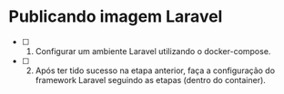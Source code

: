 # Publicando imagem Laravel

- [ ] 1) Configurar um ambiente Laravel utilizando o docker-compose.

- [ ] 2) Após ter tido sucesso na etapa anterior, faça a configuração do framework Laravel seguindo as etapas (dentro do container).
